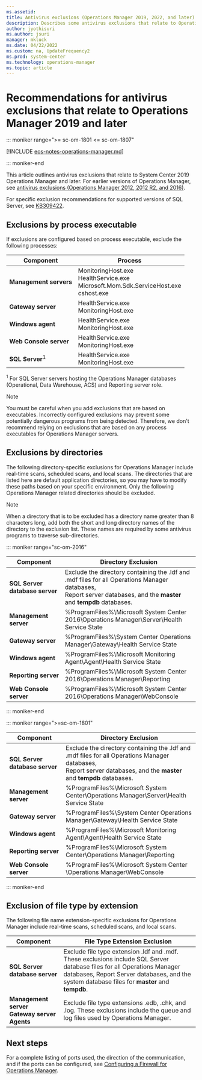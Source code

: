 ```yaml
---
ms.assetid:
title: Antivirus exclusions (Operations Manager 2019, 2022, and later)
description: Describes some antivirus exclusions that relate to Operations Manager. These exclusions include process-based exclusions, directory-specific exclusions, and file name extension-specific exclusions.
author: jyothisuri
ms.author: jsuri
manager: mkluck
ms.date: 04/22/2022
ms.custom: na, UpdateFrequency2
ms.prod: system-center
ms.technology: operations-manager
ms.topic: article
---
```


# Recommendations for antivirus exclusions that relate to Operations Manager 2019 and later

::: moniker range=">= sc-om-1801 <= sc-om-1807"

[!INCLUDE [eos-notes-operations-manager.md](../includes/eos-notes-operations-manager.md)]

::: moniker-end

This article outlines antivirus exclusions that relate to System Center 2019 Operations Manager and later.  For earlier versions of Operations Manager, see [antivirus exclusions (Operations Manager 2012, 2012 R2, and 2016)](/troubleshoot/system-center/scom/antivirus-exclusions-recommendations).

For specific exclusion recommendations for supported versions of SQL Server, see [KB309422](https://support.microsoft.com/help/309422/choosing-antivirus-software-for-computers-that-run-sql-server).

## Exclusions by process executable

If exclusions are configured based on process executable, exclude the following processes:

|Component | Process |
|--------|---------|
|**Management servers** |MonitoringHost.exe<br> HealthService.exe<br> Microsoft.Mom.Sdk.ServiceHost.exe<br> cshost.exe |
|**Gateway server** |HealthService.exe<br> MonitoringHost.exe |
|**Windows agent** |HealthService.exe<br> MonitoringHost.exe |
|**Web Console server** |HealthService.exe<br> MonitoringHost.exe |
|**SQL Server**<sup>1</sup> |HealthService.exe<br> MonitoringHost.exe |

<sup>1</sup> For SQL Server servers hosting the Operations Manager databases (Operational, Data Warehouse, ACS) and Reporting server role.

>[!NOTE]
>You must be careful when you add exclusions that are based on executables. Incorrectly configured exclusions may prevent some potentially dangerous programs from being detected. Therefore, we don't recommend relying on exclusions that are based on any process executables for Operations Manager servers.

## Exclusions by directories

The following directory-specific exclusions for Operations Manager include real-time scans, scheduled scans, and local scans. The directories that are listed here are default application directories, so you may have to modify these paths based on your specific environment. Only the following Operations Manager related directories should be excluded.

>[!NOTE]
>When a directory that is to be excluded has a directory name greater than 8 characters long, add both the short and long directory names of the directory to the exclusion list. These names are required by some antivirus programs to traverse sub-directories.

::: moniker range="sc-om-2016"

|Component | Directory Exclusion |
|----------|----------|
|**SQL Server database server** | Exclude the directory containing the .ldf and .mdf files for all Operations Manager databases,<br>Report server databases, and the **master** and **tempdb** databases. |
|**Management server** | %ProgramFiles%\Microsoft System Center 2016\Operations Manager\Server\Health Service State |
|**Gateway server** | %ProgramFiles%\System Center Operations Manager\Gateway\Health Service State |
|**Windows agent** |%ProgramFiles%\Microsoft Monitoring Agent\Agent\Health Service State |
|**Reporting server** | %ProgramFiles%\Microsoft System Center 2016\Operations Manager\Reporting  |
|**Web Console server** |%ProgramFiles%\Microsoft System Center 2016\Operations Manager\WebConsole |

::: moniker-end

::: moniker range=">=sc-om-1801"

|Component | Directory Exclusion |
|----------|----------|
|**SQL Server database server** | Exclude the directory containing the .ldf and .mdf files for all Operations Manager databases,<br>Report server databases, and the **master** and **tempdb** databases. |
|**Management server** | %ProgramFiles%\Microsoft System Center\Operations Manager\Server\Health Service State |
|**Gateway server** | %ProgramFiles%\System Center Operations Manager\Gateway\Health Service State |
|**Windows agent** |%ProgramFiles%\Microsoft Monitoring Agent\Agent\Health Service State |
|**Reporting server** | %ProgramFiles%\Microsoft System Center\Operations Manager\Reporting |
|**Web Console server** | %ProgramFiles%\Microsoft System Center \Operations Manager\WebConsole |

::: moniker-end

## Exclusion of file type by extension

The following file name extension-specific exclusions for Operations Manager include real-time scans, scheduled scans, and local scans.

|Component | File Type Extension Exclusion |
|----------|----------|
| **SQL Server database server** | Exclude file type extension .ldf and .mdf.<br>These exclusions include SQL Server database files for all Operations Manager databases, Report Server databases, and the system database files for **master** and **tempdb**. |
| **Management server**<br>**Gateway server**<br>**Agents** | Exclude file type extensions .edb, .chk, and .log. These exclusions include the queue and log files used by Operations Manager. |

## Next steps

For a complete listing of ports used, the direction of the communication, and if the ports can be configured, see [Configuring a Firewall for Operations Manager](plan-security-config-firewall.md).
